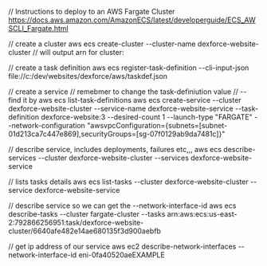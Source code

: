// Instructions to deploy to an AWS Fargate Cluster
https://docs.aws.amazon.com/AmazonECS/latest/developerguide/ECS_AWSCLI_Fargate.html

// create a cluster
aws ecs create-cluster --cluster-name dexforce-website-cluster
// will output arn for cluster: 

// create a task definition
aws ecs register-task-definition --cli-input-json file://c:/dev/websites/dexforce/aws/taskdef.json

// create a service
// remebmer to change the task-definiution value 
// -- find it by aws ecs list-task-definitions
aws ecs create-service --cluster dexforce-website-cluster --service-name dexforce-website-service --task-definition dexforce-website:3 --desired-count 1 --launch-type "FARGATE" --network-configuration "awsvpcConfiguration={subnets=[subnet-01d213ca7c447e869],securityGroups=[sg-07f0129ab9da7481c]}"


// describe service, includes deployments, failures etc,,,
aws ecs describe-services --cluster dexforce-website-cluster --services dexforce-website-service

// lists tasks  details
aws ecs list-tasks --cluster dexforce-website-cluster --service dexforce-website-service

// describe service so we can get the --network-interface-id
aws ecs describe-tasks --cluster fargate-cluster --tasks arn:aws:ecs:us-east-2:792866256951:task/dexforce-website-cluster/6640afe482e14ae680135f3d900aebfb

// get ip address of our service
aws ec2 describe-network-interfaces --network-interface-id  eni-0fa40520aeEXAMPLE